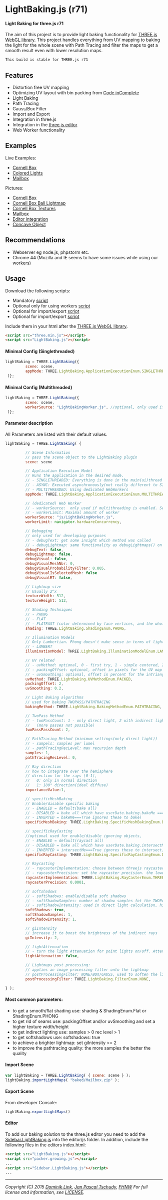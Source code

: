 LightBaking.js (r71)
========

#### Light Baking for three.js r71 ####

The aim of this project is to provide light baking functionality for [THREE.js WebGL library](http://mrdoob.github.com/three.js/).
This project handles everything from UV mapping to baking the light for the whole scene with Path Tracing and filter the maps to get a smooth result even with lower resolution maps.

```html
This build is stable for THREE.js r71
```

## Features

* Distortion free UV mapping
* Optimizing UV layout with bin packing from [Code inComplete](http://codeincomplete.com/posts/2011/5/7/bin_packing/)
* Light Baking
* Path Tracing
* Gauss/Box Filter
* Import and Export
* Integration in three.js
* Integration in the [three.js editor](http://threejs.org/editor/)
* Web Worker functionality

## Examples

Live Examples:
* [Cornell Box](https://cdn.rawgit.com/mem1b/lightbaking/master/examples/CornellBox.html)
* [Colored Lights](https://cdn.rawgit.com/mem1b/lightbaking/master/examples/ColoredLights.html)
* [Mailbox](https://cdn.rawgit.com/mem1b/lightbaking/master/examples/Mailbox.html)

Pictures:
* [Cornell Box](http://web.fhnw.ch/technik/projekte/i/bachelor15/tschudy-link/img/cornell_algorithm.png)
* [Cornell Box Ball Lightmap](http://web.fhnw.ch/technik/projekte/i/bachelor15/tschudy-link/img/uvpacking.png)
* [Cornell Box Textures](http://web.fhnw.ch/technik/projekte/i/bachelor15/tschudy-link/img/cornellbox_walltexture.png)
* [Mailbox](http://web.fhnw.ch/technik/projekte/i/bachelor15/tschudy-link/img/mailbox.png)
* [Editor integration](http://web.fhnw.ch/technik/projekte/i/bachelor15/tschudy-link/img/editor.png)
* [Concave Object](http://web.fhnw.ch/technik/projekte/i/bachelor15/tschudy-link/img/concaveObj.png)


## Recommendations
* Webserver eg node.js, phpstorm etc.
* Chrome 44 (Mozilla and IE seems to have some issues while using our workers)

## Usage
Download the following scripts:
* Mandatory [script](https://github.com/mem1b/lightbaking/tree/master/js/LightBaking.js)
* Optional only for using workers [script](https://github.com/mem1b/lightbaking/tree/master/js/LightBakingWorker.js)
* Optional for import/export [script](https://github.com/Stuk/jszip/blob/master/dist/jszip.min.js)
* Optional for import/export [script](https://github.com/Stuk/jszip-utils/tree/master/dist/jszip-utils.min.js)

Include them in your html after the [THREE.js WebGL library](http://mrdoob.github.com/three.js/).

```html
<script src="three.min.js"></script>
<script src="LightBaking.js"></script>
```

#### Minimal Config (Singlethreaded)
```javascript
lightBaking = THREE.LightBaking({
         scene: scene,
         appMode: THREE.LightBaking.ApplicationExecutionEnum.SINGLETHREADED
 )};
```

#### Minimal Config (Multithreaded)
```javascript
lightBaking = THREE.LightBaking({
         scene: scene,
         workerSource: "LightBakingWorker.js", //optional, only used if multithreading is enabled. Set the source of the LightBakingWorker.js file.
 )};
```

#### Parameter description
All Parameters are listed with their default values.

```javascript
lightBaking = THREE.LightBaking( {

         // Scene Information
         // pass the scene object to the LightBaking plugin
         scene: scene

         // Application Execution Model
         // Runs the application in the desired mode.
         // - SINGLETHREADED: Everything is done in the main(ui)thread
         // - ASYNC: Executed asynchronously(not really different to SINGLETHREADED)
         // - MULTITHREADED: Using dedicated WebWorkers
         appMode: THREE.LightBaking.ApplicationExecutionEnum.MULTITHREADED,

         // (dedicated) Web Worker
         // - workerSource:  only used if multithreading is enabled. Set the source of the LightBakingWorker.js file.
         // - workerLimit: Maximal amount of worker
         workerSource: "js/LightBakingWorker.js",
         workerLimit: navigator.hardwareConcurrency,

         // Debugging
         // only used for developing purposes
         // - debugText: get some insight which method was called
         // - debugLightmap: same functionality as debugLightmaps() on THREE.LightBaking
         debugText: false,
         debugLightmap: false,
         debugVisual: false,
         debugVisualMeshNbr: 0,
         debugVisualProbabilityFilter: 0.005,
         debugVisualIsSelectedMesh: false
         debugVisualRT: false,

         // Lightmap size
         // Usually 2^x
         textureWidth: 512,
         textureHeight: 512,

         // Shading Techniques
         // - PHONG
         // - FLAT
         // - FLATFAST (color determined by face vertices, and the whole face gets this color)
         shading: THREE.LightBaking.ShadingEnum.PHONG,

         // Illumination Models
         // Only Lambertian. Phong doesn't make sense in terms of lightbaking.
         // - LAMBERT
         illuminationModel: THREE.LightBaking.IlluminationModelEnum.LAMBERT,

         // UV related
         // - uvMethod: optional, 0 - first try, 1 - simple centered, 2 - bin packing approach
         // - packingOffset: optional, offset in pixels for the UV map
         // - uvSmoothing: optional, offset in percent for the inTriangle test used in baking
         uvMethod: THREE.LightBaking.UVMethodEnum.PACKED,
         packingOffset: 2,
         uvSmoothing: 0.2,

         // Light Baking algorithms
         // used for baking TWOPASS/PATHTRACING
         bakingMethod: THREE.LightBaking.BakingMethodEnum.PATHTRACING,

         // TwoPass Method
         // - twoPassCount: 1 - only direct light, 2 with indirect light
         //   (more passes not possible)
         twoPassPassCount: 2,

         // PathTracing Method (minimum settings(only direct light))
         // - sampels: samples per lumel
         // - pathTracingRecLevel: max recursion depth
         samples: 1,
         pathTracingRecLevel: 0,

         // Ray direction
         // how to integrate over the hemisphere
         // direction for the rays [0-1],
         //   0: only in normal direction
         //   1: 180° direction(ideal diffuse)
         importanceValue:1,

         // specificMeshBaking
         // Enable/disable specific baking
         // - ENABLED = default(bake all)
         // - DISABLED = bake all which have userDate.baking.bakeMe === true(bake only these)
         // - INVERTED = bakeMe===True ignores these to bake)
         specificMeshBaking: THREE.LightBaking.SpecificMeshBakingEnum.DISABLED,

         // specificRayCasting
         //optional used for enable/disable ignoring objects,
         // - ENABLED = default(raycast all)
         // - DISABLED = bake all which have userDate.baking.intersectMe === true(use only these fot intersection tests)
         // - INVERTED = intersectMe===True ignores these to intersect)
         specificRayCasting: THREE.LightBaking.SpecificRayCastingEnum.DISABLED,

         // Raycasting
         // - raycasterImplementation: choose between threejs raycaster implementation and octree(threejs preferred atm!)
         // - raycasterPrecision: set the raycaster precision. the lower the more precise
         raycasterImplementation: THREE.LightBaking.RayCasterEnum.THREEJS,
         raycasterPrecision: 0.0001,

         // softshadows
         // - softShadows: enable/disable soft shadows
         // - softShadowSamples: number of shadow samples fot the TWOPASS method.
         // - softShadowIntensity: used in direct light calculation, higher intensity results in brighter values
         softShadows: true,
         softShadowSamples: 1,
         softShadowIntensity: 1,

         // giIntensity
         // increase it to boost the brightness of the indirect rays
         giIntensity: 2,

         // lightAttenuation
         // - turn the light Attenuation for point lights on/off. Attenuation is derives from the standard point light attributes
         lightAttenuation: false,

         // Lightmaps post processing:
         // applies an image processing filter onto the lightmap
         // postProcessingFilter: NONE/BOX/GAUSS, used to soften the lightmaps
         postProcessingFilter: THREE.LightBaking.FilterEnum.NONE,

} );
```

#### Most common parameters:
* to get a smooth/flat shading use: shading & ShadingEnum.Flat or ShadingEnum.PHONG
* to get rid of seams use: packingOffset and/or uvSmoothing and set a higher texture width/height
* to get indirect lighting use: samples > 0 rec level > 1
* to get softshadows use: softshadows: true
* to achieve a brighter lightmap: set giIntensity >= 2
* to improve the pathtracing quality: the more samples the better the quality

#### Import Scene
```javascript
var lightBaking = THREE.LightBaking( { scene: scene } );
lightBaking.importLightMaps( "baked/Mailbox.zip" );
```
#### Export Scene
From developer Console:
```javascript
lightBaking.exportLightMaps()
```

#### Editor
To add our baking solution to the three.js editor you need to add the [Sidebar.LightBaking.js](https://github.com/mem1b/lightbaking/tree/master/js/Sidebar.LightBaking.js) into the editor/js folder.
In addition, include the following files in the editors index.html:
```html
<script src="LightBaking.js"></script>
<script src="packer.growing.js"></script>
...
<script src="Sidebar.LightBaking.js"></script>
...
```


---

*Copyright (C) 2015 [Dominik Link](https://github.com/paradoxxl/), [Jan Pascal Tschudy](https://github.com/mem1b), [FHNW](http://www.fhnw.ch/)*
*For full license and information, see [LICENSE](https://mem1b.github.com/lightbaking/LICENSE).*
